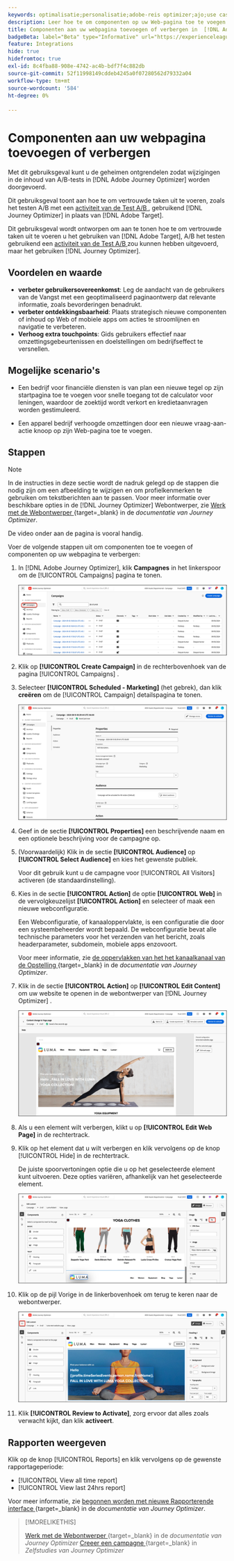 ```yaml
---
keywords: optimalisatie;personalisatie;adobe-reis optimizer;ajo;use cases;scenario's;voeg inhoud toe;verberg inhoud;voeg componenten toe;verberg componenten
description: Leer hoe te om componenten op uw Web-pagina toe te voegen of te verbergen gebruikend  [!DNL Adobe Journey Optimizer].
title: Componenten aan uw webpagina toevoegen of verbergen in  [!DNL Adobe Journey Optimizer]
badgeBeta: label="Beta" type="Informative" url="https://experienceleague.adobe.com/docs/target/using/introduction/intro.html?lang=nl-NL#beta newtab=true" tooltip="Wat zijn de eigenschappen van Beta in  [!DNL Adobe Target]."
feature: Integrations
hide: true
hidefromtoc: true
exl-id: 8c4fba88-908e-4742-ac4b-bdf7f4c882db
source-git-commit: 52f11998149cddeb4245a0f07280562d79332a04
workflow-type: tm+mt
source-wordcount: '584'
ht-degree: 0%

---
```


# Componenten aan uw webpagina toevoegen of verbergen

Met dit gebruiksgeval kunt u de geheimen ontgrendelen zodat wijzigingen in de inhoud van A/B-tests in [!DNL Adobe Journey Optimizer] worden doorgevoerd.

Dit gebruiksgeval toont aan hoe te om vertrouwde taken uit te voeren, zoals het testen A/B met een [ activiteit van de Test A/B ](/help/main/c-activities/t-test-ab/test-ab.md), gebruikend [!DNL Journey Optimizer] in plaats van [!DNL Adobe Target].

Dit gebruiksgeval wordt ontworpen om aan te tonen hoe te om vertrouwde taken uit te voeren u het gebruiken van [!DNL Adobe Target], A/B het testen gebruikend een [ activiteit van de Test A/B ](/help/main/c-activities/t-test-ab/test-ab.md) zou kunnen hebben uitgevoerd, maar het gebruiken [!DNL Journey Optimizer].

## Voordelen en waarde

* **verbeter gebruikersovereenkomst**: Leg de aandacht van de gebruikers van de Vangst met een geoptimaliseerd paginaontwerp dat relevante informatie, zoals bevorderingen benadrukt.
* **verbeter ontdekkingsbaarheid**: Plaats strategisch nieuwe componenten of inhoud op Web of mobiele apps om acties te stroomlijnen en navigatie te verbeteren.
* **Verhoog extra touchpoints**: Gids gebruikers effectief naar omzettingsgebeurtenissen en doelstellingen om bedrijfseffect te versnellen.

## Mogelijke scenario&#39;s

* Een bedrijf voor financiële diensten is van plan een nieuwe tegel op zijn startpagina toe te voegen voor snelle toegang tot de calculator voor leningen, waardoor de zoektijd wordt verkort en kredietaanvragen worden gestimuleerd.

* Een apparel bedrijf verhoogde omzettingen door een nieuwe vraag-aan-actie knoop op zijn Web-pagina toe te voegen.

## Stappen

>[!NOTE]
>
>In de instructies in deze sectie wordt de nadruk gelegd op de stappen die nodig zijn om een afbeelding te wijzigen en om profielkenmerken te gebruiken om tekstberichten aan te passen. Voor meer informatie over beschikbare opties in de [!DNL Journey Optimizer] Webontwerper, zie [ Werk met de Webontwerper ](https://experienceleague.adobe.com/nl/docs/journey-optimizer/using/channels/web/author-web-pages/web-visual-editor){target=_blank}  in de *documentatie van Journey Optimizer*.
>
>De video onder aan de pagina is vooral handig.

Voer de volgende stappen uit om componenten toe te voegen of componenten op uw webpagina te verbergen:

1. In [!DNL Adobe Journey Optimizer], klik **Campagnes** in het linkerspoor om de [!UICONTROL Campaigns] pagina te tonen.

   ![ Adobe Journey Optimizer het landen pagina met benadrukte het lusje van Campagnes.](/help/main/c-integrating-target-with-mac/ajo/assets/ajo-landing-page.png)

1. Klik op **[!UICONTROL Create Campaign]** in de rechterbovenhoek van de pagina [!UICONTROL Campaigns] .

1. Selecteer **[!UICONTROL Scheduled - Marketing]** (het gebrek), dan klik **creëren** om de [!UICONTROL Campaign] detailspagina te tonen.

   ![ pagina van de Details van de Campagne in Adobe Journey Optimizer ](/help/main/c-integrating-target-with-mac/ajo/assets/campaign-details.png)

1. Geef in de sectie **[!UICONTROL Properties]** een beschrijvende naam en een optionele beschrijving voor de campagne op.

1. (Voorwaardelijk) Klik in de sectie **[!UICONTROL Audience]** op **[!UICONTROL Select Audience]** en kies het gewenste publiek.

   Voor dit gebruik kunt u de campagne voor [!UICONTROL All Visitors] activeren (de standaardinstelling).

1. Kies in de sectie **[!UICONTROL Action]** de optie **[!UICONTROL Web]** in de vervolgkeuzelijst **[!UICONTROL Action]** en selecteer of maak een nieuwe webconfiguratie.

   Een Webconfiguratie, of kanaaloppervlakte, is een configuratie die door een systeembeheerder wordt bepaald. De webconfiguratie bevat alle technische parameters voor het verzenden van het bericht, zoals headerparameter, subdomein, mobiele apps enzovoort.

   Voor meer informatie, zie [ de oppervlakken van het het kanaalkanaal van de Opstelling ](https://experienceleague.adobe.com/nl/docs/journey-optimizer/using/configuration/channel-surfaces#set-up-channel-surfaces){target=_blank}  in de *documentatie van Journey Optimizer*.

1. Klik in de sectie **[!UICONTROL Action]** op **[!UICONTROL Edit Content]** om uw website te openen in de webontwerper van [!DNL Journey Optimizer] .

   ![ Yoga landende pagina op de website LUMA ](/help/main/c-integrating-target-with-mac/ajo/assets/luma-yoga-landing.png)

1. Als u een element wilt verbergen, klikt u op **[!UICONTROL Edit Web Page]** in de rechtertrack.

1. Klik op het element dat u wilt verbergen en klik vervolgens op de knop [!UICONTROL Hide] in de rechtertrack.

   De juiste spoorvertoningen optie die u op het geselecteerde element kunt uitvoeren. Deze opties variëren, afhankelijk van het geselecteerde element.

   ![ de elementenknoop van de Huid ](/help/main/c-integrating-target-with-mac/ajo/assets/hide-element.png)

1. Klik op de pijl Vorige in de linkerbovenhoek om terug te keren naar de webontwerper.

   ![ de pijl van de Rug ](/help/main/c-integrating-target-with-mac/ajo/assets/back-arrow.png)

1. Klik **[!UICONTROL Review to Activate]**, zorg ervoor dat alles zoals verwacht kijkt, dan klik **activeert**.

## Rapporten weergeven

Klik op de knop [!UICONTROL Reports] en klik vervolgens op de gewenste rapportageperiode:

* [!UICONTROL View all time report]
* [!UICONTROL View last 24hrs report]

Voor meer informatie, zie [ begonnen worden met nieuwe Rapporterende interface ](https://experienceleague.adobe.com/nl/docs/journey-optimizer/using/channel-report/report-gs-cja){target=_blank}  in de *documentatie van Journey Optimizer*.

>[!MORELIKETHIS]
>
>[ Werk met de Webontwerper ](https://experienceleague.adobe.com/nl/docs/journey-optimizer/using/channels/web/author-web-pages/web-visual-editor){target=_blank}  in de *documentatie van Journey Optimizer*
>[Creeer een campagne ](https://experienceleague.adobe.com/nl/docs/journey-optimizer-learn/tutorials/create-campaigns/create-a-campaign){target=_blank}  in *Zelfstudies van Journey Optimizer*
